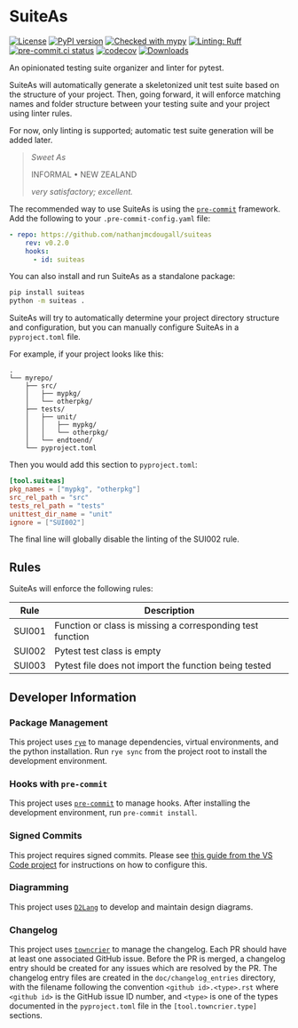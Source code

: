 # SuiteAs

<!-- badges: start -->
[![License](https://img.shields.io/github/license/nathanjmcdougall/suiteas)](https://github.com/nathanjmcdougall/suiteas/blob/main/LICENSE.txt)
[![PyPI version](https://badge.fury.io/py/suiteas.svg)](https://badge.fury.io/py/suiteas)
[![Checked with mypy](https://www.mypy-lang.org/static/mypy_badge.svg)](https://mypy-lang.org/)
[![Linting: Ruff](https://img.shields.io/badge/linting-ruff-yellowgreen)](https://github.com/charliermarsh/ruff)
[![pre-commit.ci status](https://results.pre-commit.ci/badge/github/nathanjmcdougall/suiteas/main.svg)](https://results.pre-commit.ci/latest/github/nathanjmcdougall/suiteas/main)
[![codecov](https://codecov.io/gh/nathanjmcdougall/suiteas/branch/develop/graph/badge.svg?token=OUHWT2NL8O)](https://codecov.io/gh/nathanjmcdougall/suiteas)
[![Downloads](https://static.pepy.tech/badge/suiteas)](https://pepy.tech/project/suiteas)
<!-- badges: end -->

An opinionated testing suite organizer and linter for pytest.

SuiteAs will automatically generate a skeletonized unit test suite based on the
structure of your project. Then, going forward, it will enforce matching names and folder structure between your testing suite and your project using linter rules.

For now, only linting is supported; automatic test suite generation will be added later.

> _Sweet As_
>
> INFORMAL • NEW ZEALAND
>
> _very satisfactory; excellent._

The recommended way to use SuiteAs is using the [`pre-commit`](https://pre-commit.com/) framework. Add the following to your `.pre-commit-config.yaml` file:

```yaml
- repo: https://github.com/nathanjmcdougall/suiteas
    rev: v0.2.0
    hooks:
      - id: suiteas
```

You can also install and run SuiteAs as a standalone package:

```bash
pip install suiteas
python -m suiteas .
```

SuiteAs will try to automatically determine your project directory structure and
configuration, but you can manually configure SuiteAs in a `pyproject.toml` file.

For example, if your project looks like this:

<!-- created with tree.nathanfriend.io -->
```text
.
└── myrepo/
    ├── src/
    │   ├── mypkg/
    │   └── otherpkg/
    ├── tests/
    │   ├── unit/
    │   │   ├── mypkg/
    │   │   └── otherpkg/
    │   └── endtoend/
    └── pyproject.toml
```

Then you would add this section to `pyproject.toml`:

```TOML
[tool.suiteas]
pkg_names = ["mypkg", "otherpkg"]
src_rel_path = "src"
tests_rel_path = "tests"
unittest_dir_name = "unit"
ignore = ["SUI002"]
```

The final line will globally disable the linting of the SUI002 rule.

## Rules

SuiteAs will enforce the following rules:

| Rule | Description |
| ---- | ----------- |
| SUI001 | Function or class is missing a corresponding test function |
| SUI002 | Pytest test class is empty |
| SUI003 | Pytest file does not import the function being tested |

## Developer Information

### Package Management

This project uses [`rye`](https://rye-up.com/) to manage dependencies, virtual environments, and the python installation. Run `rye sync` from the project root to install the development environment.

### Hooks with `pre-commit`

This project uses [`pre-commit`](https://pre-commit.com/) to manage hooks. After installing the development environment, run `pre-commit install`.

### Signed Commits

This project requires signed commits. Please see [this guide from the VS Code project](https://github.com/microsoft/vscode/wiki/Commit-Signing) for instructions on how to configure this.

### Diagramming

This project uses [`D2Lang`](https://d2lang.com/) to develop and maintain design diagrams.

### Changelog

This project uses [`towncrier`](https://github.com/twisted/towncrier) to manage the changelog. Each PR should have at least one associated GitHub issue. Before the PR is merged, a changelog entry  should be created for any issues which are resolved by the PR. The changelog entry files are created in the `doc/changelog_entries` directory, with the filename following the convention `<github id>.<type>.rst` where `<github id>` is the GitHub issue ID number, and `<type>` is one of the types documented in the `pyproject.toml` file in the `[tool.towncrier.type]` sections.
